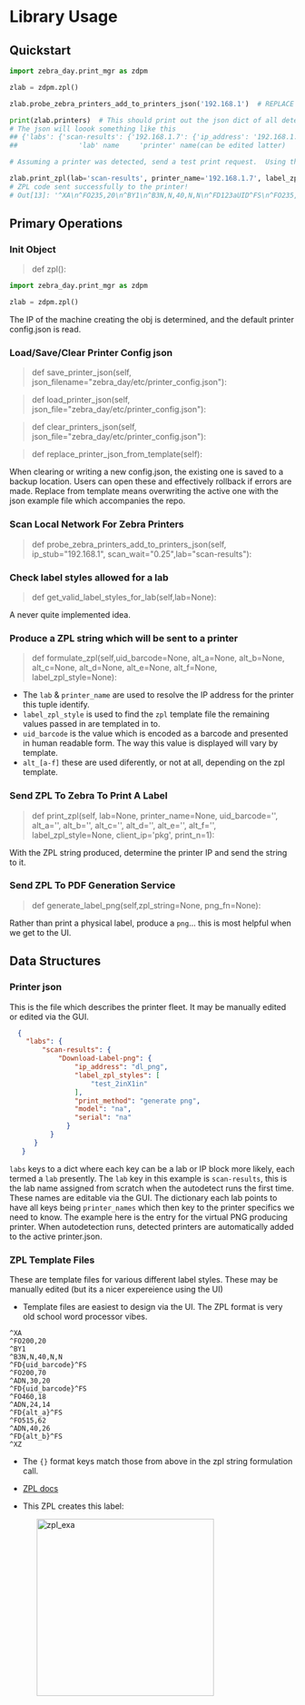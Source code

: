 # Library Usage

## Quickstart

```python
import zebra_day.print_mgr as zdpm

zlab = zdpm.zpl()

zlab.probe_zebra_printers_add_to_printers_json('192.168.1')  # REPLACE the IP stub with the correct value for your network. This may take a few min to run.  !! This command is not required if you've sucessuflly run the quickstart already, also, won't hurt.

print(zlab.printers)  # This should print out the json dict of all detected zebra printers. An empty dict, {}, is a failure of autodetection, and manual creation of the json file may be needed. If successful, the lab name assigned is 'scan-results', this may be edited latter.
# The json will loook something like this
## {'labs': {'scan-results': {'192.168.1.7': {'ip_address': '192.168.1.7', 'label_zpl_styles': ['test_2inX1in'], 'print_method': 'unk'}}}
##               'lab' name     'printer' name(can be edited latter)                              label_zpl_style

# Assuming a printer was detected, send a test print request.  Using the 'lab', 'printer' and 'label_zpl_style' above (you'd have your own IP/Name, other values should remain the same for now.  There are multiple label ZPL formats available, the test_2inX1in is for quick testing & only formats in the two UID values specified.

zlab.print_zpl(lab='scan-results', printer_name='192.168.1.7', label_zpl_style='test_2inX1in', uid_barcode="123aUID")
# ZPL code sent successfully to the printer!
# Out[13]: '^XA\n^FO235,20\n^BY1\n^B3N,N,40,N,N\n^FD123aUID^FS\n^FO235,70\n^ADN,30,20\n^FD123aUID^FS\n^FO235,115\n^ADN,25,12\n^FDalt_a^FS\n^FO235,145\n^ADN,25,12\n^FDalt_b^FS\n^FO70,180\n^FO235,170\n^ADN,30,20\n^FDalt_c^FS\n^FO490,180\n^ADN,25,12\n^FDalt_d^FS\n^XZ'
```

## Primary Operations

### Init Object
> def zpl():


  ```python
  import zebra_day.print_mgr as zdpm
  
  zlab = zdpm.zpl()
  ```

  The IP of the machine creating the obj is determined, and the default printer config.json is read.


### Load/Save/Clear Printer Config json
>  def save_printer_json(self, json_filename="zebra_day/etc/printer_config.json"):

>  def load_printer_json(self, json_file="zebra_day/etc/printer_config.json"):

>  def clear_printers_json(self, json_file="zebra_day/etc/printer_config.json"):

>  def replace_printer_json_from_template(self):

When clearing or writing a new config.json, the existing one is saved to a backup location. Users can open these and effectively rollback if errors are made. Replace from template means overwriting the active one with the json example file which accompanies the repo.


### Scan Local Network For Zebra Printers
  >  def probe_zebra_printers_add_to_printers_json(self, ip_stub="192.168.1", scan_wait="0.25",lab="scan-results"):
  
### Check label styles allowed for a lab    
> def get_valid_label_styles_for_lab(self,lab=None):

A never quite implemented idea.

### Produce a ZPL string which will be sent to a printer

>  def formulate_zpl(self,uid_barcode=None, alt_a=None, alt_b=None, alt_c=None, alt_d=None, alt_e=None, alt_f=None, label_zpl_style=None):

  * The `lab` & `printer_name` are used to resolve the IP address for the printer this tuple identify.
  * `label_zpl_style` is used to find the `zpl` template file the remaining values passed in are templated in to.
  * `uid_barcode` is the value which is encoded as a barcode and presented in human readable form. The way this value is displayed will vary by template.
  * `alt_[a-f]` these are used diferently, or not at all, depending on the zpl template.  

### Send ZPL To Zebra To Print A Label
> def print_zpl(self, lab=None, printer_name=None, uid_barcode='', alt_a='', alt_b='', alt_c='', alt_d='', alt_e='', alt_f='', label_zpl_style=None, client_ip='pkg', print_n=1):

With the ZPL string produced, determine the printer IP and send the string to it.

### Send ZPL To PDF Generation Service
>  def generate_label_png(self,zpl_string=None, png_fn=None):

Rather than print a physical label, produce a `png`... this is most helpful when we get to the UI.

## Data Structures

### Printer json
This is the file which describes the printer fleet. It may be manually edited or edited via the GUI.

```json
  {
    "labs": {
        "scan-results": {
            "Download-Label-png": {
                "ip_address": "dl_png",
                "label_zpl_styles": [
                    "test_2inX1in"
                ],
                "print_method": "generate png",
                "model": "na",
                "serial": "na"
              }
          }
      }
   }
```

  `labs` keys to a dict where each key can be a lab or IP block more likely, each termed a `lab` presently. The `lab` key in this example is `scan-results`, 
  this is the lab name assigned from scratch when the autodetect runs the first time. These names are editable via the GUI.
  The dictionary each lab points to have all keys being `printer_names` which then key to the printer specifics we need to know. The example here is the entry for the virtual PNG producing printer. When autodetection runs, detected printers are automatically added to the active printer.json.

### ZPL Template Files
These are template files for various different label styles. These may be manually edited (but its a nicer expereience using the UI)

* Template files are easiest to design via the UI. The ZPL format is very old school word processor vibes.

```text
^XA
^FO200,20
^BY1
^B3N,N,40,N,N
^FD{uid_barcode}^FS
^FO200,70
^ADN,30,20
^FD{uid_barcode}^FS
^FO460,18
^ADN,24,14
^FD{alt_a}^FS
^FO515,62
^ADN,40,26
^FD{alt_b}^FS
^XZ    
```

* The `{}` format keys match those from above in the zpl string formulation call.
* [ZPL docs](https://labelary.com/zpl.html)
* This ZPL creates this label:<ul>

    <img width="312" alt="zpl_exa" src="https://github.com/Daylily-Informatics/zebra_day/assets/4713659/9d2b53b3-03d0-4095-9622-64273734ff76">
